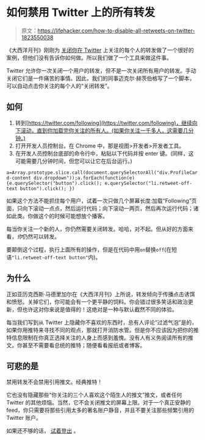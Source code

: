 # 如何禁用 Twitter 上的所有转发

> 原文：<https://lifehacker.com/how-to-disable-all-retweets-on-twitter-1823550038>

《大西洋月刊》刚刚为 [关闭你在 Twitter](https://www.theatlantic.com/magazine/archive/2018/04/the-case-against-retweets/554078/) 上关注的每个人的转发做了一个很好的案例，但他们没有告诉你如何做。所以我们做了一个工具来做这件事。



Twitter 允许你一次关闭一个用户的转发，但不是一次关闭所有用户的转发。手动关闭它们是一件痛苦的事情。因此，我们的同事迈克尔·赫茨伯格写了一个脚本，可以自动点击你关注的每个人的“关闭转发”。

## **如何**

1.  转到[https://twitter.com/following](https://twitter.com/following)，继续向下滚动，直到你加载完你关注的所有人。(如果你关注一千多人，这需要几分钟。)
2.  打开开发人员控制台。在 Chrome 中，那是视图>开发者>开发者工具。
3.  在开发人员控制台底部的命令行中，粘贴以下代码并按 enter 键。(同样，这可能需要几分钟时间，但您可以让它在后台运行。)

`a=Array.prototype.slice.call(document.querySelectorAll("div.ProfileCard-content div.dropdown"));a.forEach(function(e) {e.querySelector("button").click(); e.querySelector("li.retweet-off-text button").click(); })`

如果这个方法不能抓住每个用户，试着一次只做几个屏幕长度:加载“Following”页面，只向下滚动一点点，然后运行代码；向下滚动一两页，然后再次运行代码；诸如此类。你做这个的时候可能想放个播客。

每当你关注一个新的人，你仍然需要关闭转发。哈哈，对不起。但从好的方面来看，*你*仍然可以转发。

要颠倒这个过程，执行上面所有的操作，但是在代码中用`on`替换`off`(在短语`"li.retweet-off-text button"`内)。

## **为什么**

正如亚历克西斯·马德里加尔在《大西洋月刊》上所说，转发倾向于传播点击诱饵和愤怒。关掉它们，你可能会有一个更平静的饲料。你会错过很多笑话和政治更新，但也许这对你来说是值得的！这绝对是一种与默认截然不同的体验。

每当我们写到从 Twitter 上隐藏你不喜欢的东西时，总有人评论“过滤气泡”是的，如果你用推特来寻找不同的观点，那就打开消防水管。但是你不应该因为把你的推特信息限制在你真正选择关注的人身上而感到羞愧。没有人有义务阅读所有的推文。你甚至不需要看总统的推特；随便看看报纸或者博客。

## **可悲的是**

禁用转发不会禁用引用推文。经典推特！

它也没有隐藏那些“你关注的三个人喜欢这个陌生人的推文”推文，或者任何 Twitter 的其他烦恼。当然，它不会关闭推文的屏幕上限。对于一个真正安静的 feed，你只需要将那些引用太多的著名账户静音，并且不要关注那些频繁引用的 Twitter 账户。

如果还不够的话， [试着登出](https://lifehacker.com/how-to-disconnect-from-social-media-but-stay-connected-1822927183#_ga=2.75277521.2106951.1520269989-1297080755.1497980211) 。